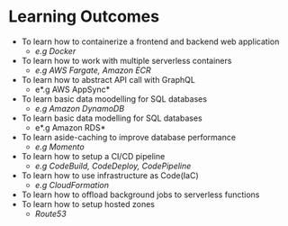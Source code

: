 # **Learning Outcomes**

 * To learn how to containerize a frontend and backend web application
 	* *e.g Docker*
 * To learn how to work with multiple serverless containers
 	* *e.g AWS Fargate, Amazon ECR*
 * To learn how to abstract API call with GraphQL
 	* e*.g AWS AppSync*
 * To learn basic data moodelling for SQL databases
 	* *e.g Amazon DynamoDB*
 * To learn basic data modelling for SQL databases
 	* e*.g Amazon RDS*
 * To learn aside-caching to improve database performance
 	* *e.g Momento*
 * To learn how to setup a CI/CD pipeline
 	* *e.g CodeBuild, CodeDeploy, CodePipeline*
 * To learn how to use infrastructure as Code(IaC)
	* *e.g CloudFormation*
 * To learn how to offload background jobs to serverless functions
 * To learn how to setup hosted zones
 	* *Route53*
